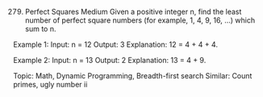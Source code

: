 279. Perfect Squares
Medium
Given a positive integer n, find the least number of perfect square numbers (for example, 1, 4, 9, 16, ...) which sum to n.

Example 1:
Input: n = 12
Output: 3 
Explanation: 12 = 4 + 4 + 4.

Example 2:
Input: n = 13
Output: 2
Explanation: 13 = 4 + 9.

Topic: Math, Dynamic Programming, Breadth-first search
Similar: Count primes, ugly number ii

